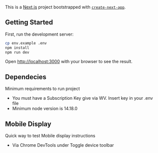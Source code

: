 This is a [Next.js](https://nextjs.org/) project bootstrapped with [`create-next-app`](https://github.com/vercel/next.js/tree/canary/packages/create-next-app).

## Getting Started

First, run the development server:

```bash
cp env.example .env
npm install
npm run dev
```

Open [http://localhost:3000](http://localhost:3000) with your browser to see the result.

## Dependecies

Minimum requirements to run project

- You must have a Subscription Key give via WV. Insert key in your .env file
- Minimum node version is 14.18.0

## Mobile Display

Quick way to test Mobile display instructions

- Via Chrome DevTools under Toggle device toolbar
